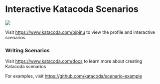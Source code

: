 # Interactive Katacoda Scenarios

[![](http://shields.katacoda.com/katacoda/bipinu/count.svg)](https://www.katacoda.com/bipinu "Get your profile on Katacoda.com")

Visit https://www.katacoda.com/bipinu to view the profile and interactive scenarios

### Writing Scenarios
Visit https://www.katacoda.com/docs to learn more about creating Katacoda scenarios

For examples, visit https://github.com/katacoda/scenario-example
